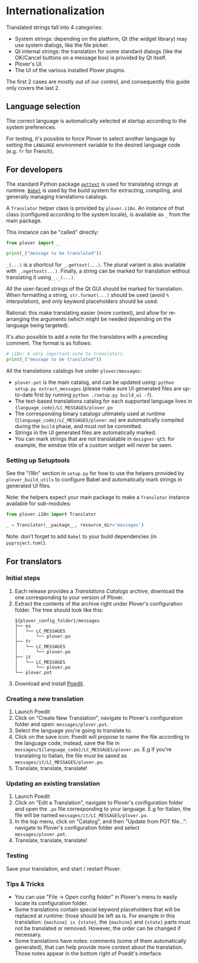 # Internationalization


Translated strings fall into 4 categories:
- System strings: depending on the platform, Qt (the widget library) may use
  system dialogs, like the file picker.
- Qt internal strings: the translation for some standard dialogs (like the
  OK/Cancel buttons on a message box) is provided by Qt itself.
- Plover's UI.
- The UI of the various installed Plover plugins.

The first 2 cases are mostly out of our control, and consequently this guide
only covers the last 2.


## Language selection

The correct language is automatically selected at startup according to the system
preferences.

For testing, it's possible to force Plover to select another language by setting the
`LANGUAGE` environment variable to the desired language code (e.g. `fr` for French).


## For developers

The standard Python package [`gettext`](https://docs.python.org/3/library/gettext.html)
is used for translating strings at runtime. [`Babel`](https://pypi.org/project/Babel/)
is used by the build system for extracting, compiling, and generally managing translations
catalogs.

A `Translator` helper class is provided by `plover.i18n`. An instance of that
class (configured according to the system locale), is available as `_` from
the main package.

This instance can be "called" directly:

```python
from plover import _

print(_("message to be translated"))
```

`_(...)` is a shortcut for `_.gettext(...)`. The plural variant is also
available with `_.ngettext(...)`. Finally, a string can be marked for
translation without translating it using `_._(...)`.

All the user-faced strings of the Qt GUI should be marked for translation. When
formatting a string, `str.format(...)` should be used (avoid `%` interpolation),
and only keyword placeholders should be used.

Rational: this make translating easier (more context), and allow for re-arranging the
arguments (which might be needed depending on the language being targeted).

It's also possible to add a note for the translators with a preceding comment. The format
is as follows:

```python
# i18n: A very important note to translators.
print(_("message to be translated"))
```

All the translations catalogs live under `plover/messages`:
* `plover.pot` is the main catalog, and can be updated using: `python setup.py
  extract_messages` (please make sure UI generated files are up-to-date first
  by running `python ./setup.py build_ui -f`).
* The text-based translations catalog for each supported language lives in
  `{language_code}/LC_MESSAGES/plover.po`
* The corresponding binary catalogs ultimately used at runtime (`{language_code}/LC_MESSAGES/plover.mo`)
  are automatically compiled during the `build` phase, and must not be committed. 
* Strings in the UI generated files are automatically marked.
* You can mark strings that are not translatable in `designer-qt5`: for
  example, the window title of a custom widget will never be seen.


### Setting up Setuptools

See the "i18n" section in `setup.py` for how to use the helpers provided by
`plover_build_utils` to configure Babel and automatically mark strings in
generated UI files.

Note: the helpers expect your main package to make a `Translator` instance
available for sub-modules:

```python
from plover.i18n import Translator

_ = Translator(__package__, resource_dir='messages')
```

Note: don't forget to add `Babel` to your build dependencies (in `pyproject.toml`).


## For translators


### Initial steps

1. Each release provides a *Translations Catalogs* archive, download the one
   corresponding to your version of Plover.
2. Extract the contents of the archive right under Plover's configuration
   folder. The tree should look like this:
   ```
   ${plover_config_folder}/messages
   ├── es
   │   └── LC_MESSAGES
   │       └── plover.po
   ├── fr
   │   └── LC_MESSAGES
   │       └── plover.po
   ├── it
   │   └── LC_MESSAGES
   │       └── plover.po
   └── plover.pot
   ```
3. Download and install [Poedit](https://poedit.net/).


### Creating a new translation

1. Launch Poedit
2. Click on "Create New Translation", navigate to Plover's configuration folder
   and open: `messages/plover.pot`.
3. Select the language you're going to translate to.
4. Click on the save icon: Poedit will propose to name the file according to
   the language code, instead, save the file in `messages/${language_code}/LC_MESSAGES/plover.po`.
   E.g if you're translating to Italian, the file must be saved as `messages/it/LC_MESSAGES/plover.po`.
5. Translate, translate, translate!


### Updating an existing translation

1. Launch Poedit
2. Click on "Edit a Translation", navigate to Plover's configuration folder
   and open the `.po` file corresponding to your language. E.g for Italian,
   the file will be named `messages/it/LC_MESSAGES/plover.po`.
3. In the top menu, click on "Catalog", and then "Update from POT file...":
   navigate to Plover's configuration folder and select `messages/plover.pot`.
4. Translate, translate, translate!


### Testing

Save your translation, and start / restart Plover.


### Tips & Tricks

- You can use "File -> Open config folder" in Plover's menu to easily locate
  its configuration folder. 
- Some translations contain special keyword placeholders that will be replaced
  at runtime: those should be left as is. For example in this translation:
  `{machine} is {state}`, the `{machine}` and `{state}` parts must not be
  translated or removed. However, the order can be changed if necessary.
- Some translations have notes: comments (some of them automatically generated),
  that can help provide more context about the translation. Those notes appear
  in the bottom right of Poedit's interface.
